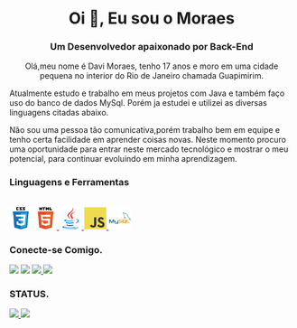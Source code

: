 <h1 align="center">Oi 👋, Eu sou o Moraes</h1>
<h3 align="center">Um Desenvolvedor apaixonado por Back-End</h3>
<p align="center">Olá,meu nome é Davi Moraes, tenho 17 anos e moro em uma cidade pequena no interior do Rio de Janeiro chamada Guapimirim.
  
  
  Atualmente estudo e trabalho em meus projetos com Java e também faço uso do banco de dados MySql. Porém ja estudei e utilizei as diversas linguagens citadas abaixo.
  
 
Não sou uma pessoa tão comunicativa,porém trabalho bem em equipe e tenho certa facilidade em aprender coisas novas. Neste momento procuro uma oportunidade para entrar neste mercado tecnológico e mostrar o meu potencial, para continuar evoluindo em minha aprendizagem.</p>
    
### Linguagens e Ferramentas    
<div style="display: inline_block"><br>
   <img src="https://raw.githubusercontent.com/devicons/devicon/master/icons/css3/css3-original-wordmark.svg" alt="css3" width="40" height="40"/> </a> <a href="https://www.w3.org/html/" target="_blank" rel="noreferrer"> <img src="https://raw.githubusercontent.com/devicons/devicon/master/icons/html5/html5-original-wordmark.svg" alt="html5" width="40" height="40"/> </a> <a href="https://www.java.com" target="_blank" rel="noreferrer"> <img src="https://raw.githubusercontent.com/devicons/devicon/master/icons/java/java-original.svg" alt="java" width="40" height="40"/> </a> <a href="https://developer.mozilla.org/en-US/docs/Web/JavaScript" target="_blank" rel="noreferrer"> <img src="https://raw.githubusercontent.com/devicons/devicon/master/icons/javascript/javascript-original.svg" alt="javascript" width="40" height="40"/> </a> <a href="https://www.mysql.com/" target="_blank" rel="noreferrer"> <img src="https://raw.githubusercontent.com/devicons/devicon/master/icons/mysql/mysql-original-wordmark.svg" alt="mysql" width="40" height="40"/> </a> 
</div>
 
 ### Conecte-se Comigo.
 
<div> 
  <a href="https://instagram.com/moraesskkj" target="_blank"><img src="https://img.shields.io/badge/-Instagram-%23E4405F?style=for-the-badge&logo=instagram&logoColor=white" target="_blank"></a>
 	<a href="https://www.twitch.tv/mooraeskkj" target="_blank"><img src="https://img.shields.io/badge/Twitch-9146FF?style=for-the-badge&logo=twitch&logoColor=white" target="_blank"></a>
  <a href = "mailto:mooraesz123@gmail.com"><img src="https://img.shields.io/badge/-Gmail-%23333?style=for-the-badge&logo=gmail&logoColor=white" target="_blank"> </a>
  <a href="https://www.linkedin.com/in/david1moraes/ target="_blank"> <img src="https://img.shields.io/badge/-LinkedIn-%230077B5?style=for-the-badge&logo=linkedin&logoColor="white" target="_blan"></a> 
  
</div> 

### STATUS.
<div>
  <a href="https://www.linkedin.com/in/david1moraes/">
  <img height="150em" src="https://github-readme-stats.vercel.app/api/top-langs/?username=moraeskkj&layout=compact&langs_count=16&theme=dark"/>
  <img height="150em" src="https://github-readme-stats.vercel.app/api?username=moraeskkj&show_icons=true&theme=chartreuse-dark&include_all_commits=true&count_private=true"/>
<div/>  


